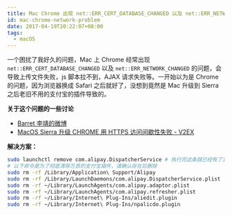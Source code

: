 ```yaml
---
title: Mac Chrome 出现 net::ERR_CERT_DATABASE_CHANGED 以及 net::ERR_NETWORK_CHANGED 问题
id: mac-chrome-network-problem
date: 2017-04-19T20:22:07+08:00
tags:
  - macOS
---
```


一个困扰了我好久的问题，Mac 上 Chrome 经常出现 `net::ERR_CERT_DATABASE_CHANGED` 以及 `net::ERR_NETWORK_CHANGED` 的问题，会导致上传文件失败，js 脚本拉不到，AJAX 请求失败等。一开始以为是 Chrome 的问题，因为浏览器换成 Safari 之后就好了，没想到竟然是 Mac 升级到 Sierra 之后老旧不用的支付宝的插件导致的。

**关于这个问题的一些讨论**

- [Barret 李靖的微博](http://weibo.com/1812166904/EcafVhwmc?sudaref=www.google.com.vn&retcode=6102&type=comment#_rnd1492597468055)
- [MacOS Sierra 升级 CHROME 用 HTTPS 访问间歇性失败 - V2EX](https://www.v2ex.com/t/307911)

**解决方案：**

```bash
sudo launchctl remove com.alipay.DispatcherService # 执行完这条就已经有了立竿见影的效果
# 以下命令是为了彻底清除万恶的支付宝插件，请确认存在后删除
sudo rm -rf /Library/Application\ Support/Alipay
sudo rm -rf /Library/LaunchDaemons/com.alipay.DispatcherService.plist
sudo rm -rf ~/Library/LaunchAgents/com.alipay.adaptor.plist
sudo rm -rf ~/Library/LaunchAgents/com.alipay.refresher.plist
sudo rm -rf ~/Library/Internet\ Plug-Ins/aliedit.plugin
sudo rm -rf ~/Library/Internet\ Plug-Ins/npalicdo.plugin
```
